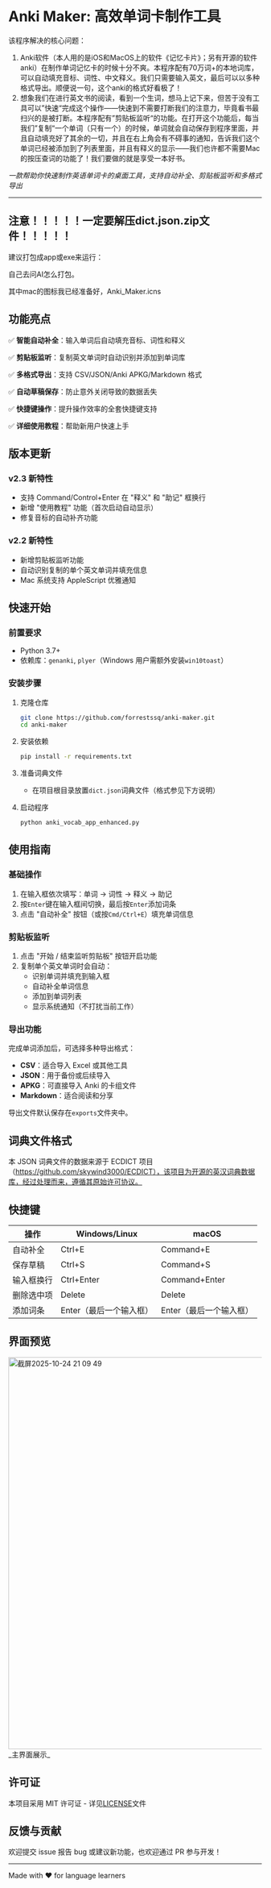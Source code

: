 # Anki Maker: 高效单词卡制作工具

该程序解决的核心问题：
1. Anki软件（本人用的是iOS和MacOS上的软件《记忆卡片》；另有开源的软件anki）在制作单词记忆卡的时候十分不爽。本程序配有70万词+的本地词库，可以自动填充音标、词性、中文释义。我们只需要输入英文，最后可以以多种格式导出。顺便说一句，这个anki的格式好看极了！
2. 想象我们在进行英文书的阅读，看到一个生词，想马上记下来，但苦于没有工具可以”快速“完成这个操作——快速到不需要打断我们的注意力，毕竟看书最扫兴的是被打断。本程序配有”剪贴板监听“的功能。在打开这个功能后，每当我们”复制“一个单词（只有一个）的时候，单词就会自动保存到程序里面，并且自动填充好了其余的一切，并且在右上角会有不碍事的通知，告诉我们这个单词已经被添加到了列表里面，并且有释义的显示——我们也许都不需要Mac的按压查词的功能了！我们要做的就是享受一本好书。

_一款帮助你快速制作英语单词卡的桌面工具，支持自动补全、剪贴板监听和多格式导出_


------
注意！！！！！一定要解压dict.json.zip文件！！！！！
------

建议打包成app或exe来运行：

自己去问AI怎么打包。

其中mac的图标我已经准备好，Anki_Maker.icns


## 功能亮点

✅ **智能自动补全**：输入单词后自动填充音标、词性和释义

✅ **剪贴板监听**：复制英文单词时自动识别并添加到单词库

✅ **多格式导出**：支持 CSV/JSON/Anki APKG/Markdown 格式

✅ **自动草稿保存**：防止意外关闭导致的数据丢失

✅ **快捷键操作**：提升操作效率的全套快捷键支持

✅ **详细使用教程**：帮助新用户快速上手

## 版本更新

### v2.3 新特性

- 支持 Command/Control+Enter 在 "释义" 和 "助记" 框换行
- 新增 "使用教程" 功能（首次启动自动显示）
- 修复音标的自动补齐功能

### v2.2 新特性

- 新增剪贴板监听功能
- 自动识别复制的单个英文单词并填充信息
- Mac 系统支持 AppleScript 优雅通知

## 快速开始

### 前置要求

- Python 3.7+
- 依赖库：`genanki`, `plyer`（Windows 用户需额外安装`win10toast`）

### 安装步骤

1. 克隆仓库

    ```bash
    git clone https://github.com/forrestssq/anki-maker.git
    cd anki-maker
    ```
    
2. 安装依赖
    
    ```bash
    pip install -r requirements.txt
    ```
    
3. 准备词典文件
    
    - 在项目根目录放置`dict.json`词典文件（格式参见下方说明）

4. 启动程序

    ```bash
    python anki_vocab_app_enhanced.py
    ```
    

## 使用指南

### 基础操作

1. 在输入框依次填写：单词 → 词性 → 释义 → 助记
2. 按`Enter`键在输入框间切换，最后按`Enter`添加词条
3. 点击 "自动补全" 按钮（或按`Cmd/Ctrl+E`）填充单词信息

### 剪贴板监听

1. 点击 "开始 / 结束监听剪贴板" 按钮开启功能
2. 复制单个英文单词时会自动：
    - 识别单词并填充到输入框
    - 自动补全单词信息
    - 添加到单词列表
    - 显示系统通知（不打扰当前工作）

### 导出功能

完成单词添加后，可选择多种导出格式：

- **CSV**：适合导入 Excel 或其他工具
- **JSON**：用于备份或后续导入
- **APKG**：可直接导入 Anki 的卡组文件
- **Markdown**：适合阅读和分享

导出文件默认保存在`exports`文件夹中。

## 词典文件格式

本 JSON 词典文件的数据来源于 ECDICT 项目（https://github.com/skywind3000/ECDICT），该项目为开源的英汉词典数据库，经过处理而来，遵循其原始许可协议。

## 快捷键

|操作|Windows/Linux|macOS|
|---|---|---|
|自动补全|Ctrl+E|Command+E|
|保存草稿|Ctrl+S|Command+S|
|输入框换行|Ctrl+Enter|Command+Enter|
|删除选中项|Delete|Delete|
|添加词条|Enter（最后一个输入框）|Enter（最后一个输入框）|

## 界面预览

<img width="983" height="778" alt="截屏2025-10-24 21 09 49" src="https://github.com/user-attachments/assets/28da73e2-6a7f-4964-bc8d-e1f13538437a" />
_主界面展示_

## 许可证

本项目采用 MIT 许可证 - 详见[LICENSE](https://www.doubao.com/chat/LICENSE)文件

## 反馈与贡献

欢迎提交 issue 报告 bug 或建议新功能，也欢迎通过 PR 参与开发！

---

Made with ❤️ for language learners
